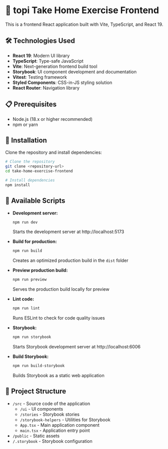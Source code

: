 # 🚀 topi Take Home Exercise Frontend

This is a frontend React application built with Vite, TypeScript, and React 19.

## 🛠️ Technologies Used

- **React 19**: Modern UI library
- **TypeScript**: Type-safe JavaScript
- **Vite**: Next-generation frontend build tool
- **Storybook**: UI component development and documentation
- **Vitest**: Testing framework
- **Styled Components**: CSS-in-JS styling solution
- **React Router**: Navigation library

## 📋 Prerequisites

- Node.js (18.x or higher recommended)
- npm or yarn

## 🔧 Installation

Clone the repository and install dependencies:

```bash
# Clone the repository
git clone <repository-url>
cd take-home-exercise-frontend

# Install dependencies
npm install
```

## 📜 Available Scripts

- **Development server:**

  ```bash
  npm run dev
  ```

  Starts the development server at http://localhost:5173

- **Build for production:**

  ```bash
  npm run build
  ```

  Creates an optimized production build in the `dist` folder

- **Preview production build:**

  ```bash
  npm run preview
  ```

  Serves the production build locally for preview

- **Lint code:**

  ```bash
  npm run lint
  ```

  Runs ESLint to check for code quality issues

- **Storybook:**

  ```bash
  npm run storybook
  ```

  Starts Storybook development server at http://localhost:6006

- **Build Storybook:**
  ```bash
  npm run build-storybook
  ```
  Builds Storybook as a static web application

## 📁 Project Structure

- `/src` - Source code of the application
  - `/ui` - UI components
  - `/stories` - Storybook stories
  - `/storybook-helpers` - Utilities for Storybook
  - `App.tsx` - Main application component
  - `main.tsx` - Application entry point
- `/public` - Static assets
- `/.storybook` - Storybook configuration
